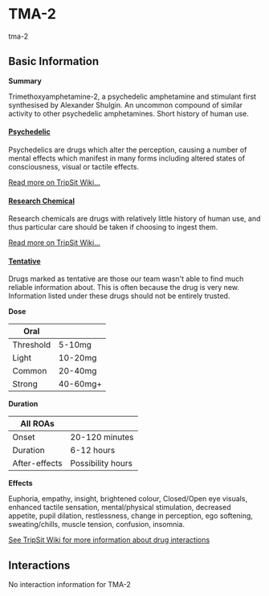 # TMA-2

tma-2

## Basic Information

**Summary**

Trimethoxyamphetamine-2, a psychedelic amphetamine and stimulant first synthesised by Alexander Shulgin. An uncommon compound of similar activity to other psychedelic amphetamines. Short history of human use.

#### [Psychedelic](/category/psychedelic)

Psychedelics are drugs which alter the perception, causing a number of mental effects which manifest in many forms including altered states of consciousness, visual or tactile effects.

[Read more on TripSit Wiki...](#{category.wiki})

#### [Research Chemical](/category/research-chemical)

Research chemicals are drugs with relatively little history of human use, and thus particular care should be taken if choosing to ingest them.

[Read more on TripSit Wiki...](#{category.wiki})

#### [Tentative](/category/tentative)

Drugs marked as tentative are those our team wasn't able to find much reliable information about. This is often because the drug is very new. Information listed under these drugs should not be entirely trusted.

**Dose**

| Oral      |          |
| --------- | -------- |
| Threshold | 5-10mg   |
| Light     | 10-20mg  |
| Common    | 20-40mg  |
| Strong    | 40-60mg+ |

**Duration**

| All ROAs      |                   |
| ------------- | ----------------- |
| Onset         | 20-120 minutes    |
| Duration      | 6-12 hours        |
| After-effects | Possibility hours |

**Effects**

Euphoria, empathy, insight, brightened colour, Closed/Open eye visuals, enhanced tactile sensation, mental/physical stimulation, decreased appetite, pupil dilation, restlessness, change in perception, ego softening, sweating/chills, muscle tension, confusion, insomnia.

[See TripSit Wiki for more information about drug interactions](http://combo.tripsit.me/)

## Interactions

No interaction information for TMA-2